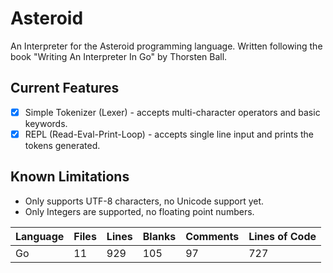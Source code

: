 # Asteroid

An Interpreter for the Asteroid programming language. Written following the book "Writing An Interpreter In Go" by Thorsten Ball.

## Current Features

- [x] Simple Tokenizer (Lexer) - accepts multi-character operators and basic keywords.
- [x] REPL (Read-Eval-Print-Loop) - accepts single line input and prints the tokens generated.

## Known Limitations

- Only supports UTF-8 characters, no Unicode support yet.
- Only Integers are supported, no floating point numbers.

<!---start--->

| Language    | Files | Lines | Blanks | Comments | Lines of Code |
|-------------|-------|-------|--------|----------|---------------|
| Go          | 11    | 929   | 105    | 97       | 727           || YAML        | 2     | 122   | 19     | 14       | 89            || License     | 1     | 21    | 4      | 0        | 17            || Markdown    | 1     | 21    | 9      | 0        | 12            || gitignore   | 1     | 2     | 0      | 0        | 2             || Total       | 16    | 1095  | 137    | 111      | 847           |

<!---end--->
